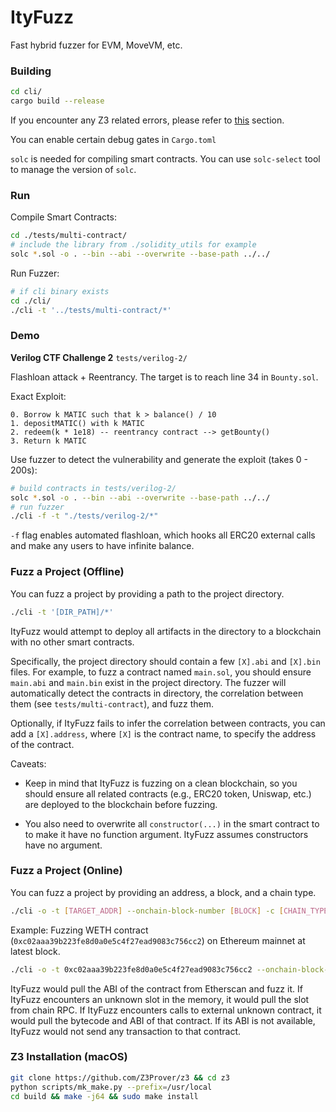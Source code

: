 # ItyFuzz
Fast hybrid fuzzer for EVM, MoveVM, etc.


### Building
```bash
cd cli/
cargo build --release
```

If you encounter any Z3 related errors, please refer to [this](#z3-installation-macos) section.


You can enable certain debug gates in `Cargo.toml`


`solc` is needed for compiling smart contracts. You can use `solc-select` tool to manage the version of `solc`.


### Run
Compile Smart Contracts:
```bash
cd ./tests/multi-contract/
# include the library from ./solidity_utils for example
solc *.sol -o . --bin --abi --overwrite --base-path ../../
```
Run Fuzzer:
```bash
# if cli binary exists
cd ./cli/
./cli -t '../tests/multi-contract/*'
```


### Demo

**Verilog CTF Challenge 2**
`tests/verilog-2/`

Flashloan attack + Reentrancy. The target is to reach line 34 in `Bounty.sol`. 

Exact Exploit:
```
0. Borrow k MATIC such that k > balance() / 10
1. depositMATIC() with k MATIC
2. redeem(k * 1e18) -- reentrancy contract --> getBounty()
3. Return k MATIC
```

Use fuzzer to detect the vulnerability and generate the exploit (takes 0 - 200s):
```bash
# build contracts in tests/verilog-2/
solc *.sol -o . --bin --abi --overwrite --base-path ../../
# run fuzzer
./cli -f -t "./tests/verilog-2/*"
```

`-f` flag enables automated flashloan, which hooks all ERC20 external calls and make any users to have infinite balance. 

### Fuzz a Project (Offline)
You can fuzz a project by providing a path to the project directory. 
```bash
./cli -t '[DIR_PATH]/*'
```
ItyFuzz would attempt to deploy all artifacts in the directory to a blockchain with no other smart contracts.

Specifically, the project directory should contain 
a few `[X].abi` and `[X].bin` files. For example, to fuzz a contract named `main.sol`, you should
ensure `main.abi` and `main.bin` exist in the project directory.
The fuzzer will automatically detect the contracts in directory, the correlation between them (see `tests/multi-contract`),
and fuzz them.

Optionally, if ItyFuzz fails to infer the correlation between contracts, you
can add a `[X].address`, where `[X]` is the contract name, to specify the address of the contract.

Caveats:

* Keep in mind that ItyFuzz is fuzzing on a clean blockchain, 
so you should ensure all related contracts (e.g., ERC20 token, Uniswap, etc.) are deployed to the blockchain before fuzzing.

* You also need to overwrite all `constructor(...)` in the smart contract to 
to make it have no function argument. ItyFuzz assumes constructors have no argument.

### Fuzz a Project (Online)
You can fuzz a project by providing an address, a block, and a chain type.
```bash
./cli -o -t [TARGET_ADDR] --onchain-block-number [BLOCK] -c [CHAIN_TYPE] 
```

Example:
Fuzzing WETH contract (`0xc02aaa39b223fe8d0a0e5c4f27ead9083c756cc2`) on Ethereum mainnet at latest block.
```bash
./cli -o -t 0xc02aaa39b223fe8d0a0e5c4f27ead9083c756cc2 --onchain-block-number 0 -c ETH
```

ItyFuzz would pull the ABI of the contract from Etherscan and fuzz it.
If ItyFuzz encounters an unknown slot in the memory, it would pull the slot from chain RPC.
If ItyFuzz encounters calls to external unknown contract, it would pull the bytecode and ABI of that contract. 
If its ABI is not available, ItyFuzz would not send any transaction to that contract.

### Z3 Installation (macOS)
```bash
git clone https://github.com/Z3Prover/z3 && cd z3
python scripts/mk_make.py --prefix=/usr/local
cd build && make -j64 && sudo make install
```
